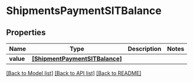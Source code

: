 # ShipmentsPaymentSITBalance


## Properties
Name | Type | Description | Notes
------------ | ------------- | ------------- | -------------
**value** | [**[ShipmentPaymentSITBalance]**](ShipmentPaymentSITBalance.md) |  | 

[[Back to Model list]](../README.md#documentation-for-models) [[Back to API list]](../README.md#documentation-for-api-endpoints) [[Back to README]](../README.md)



